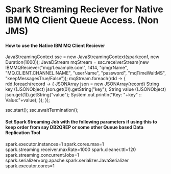 # Spark Streaming Reciever for Native IBM MQ Client Queue Access. (Non JMS)
#### How to use the Native IBM MQ Client Reciever

JavaStreamingContext ssc = new JavaStreamingContext(sparkconf, new Duration(1000));
JavaDStream<String> mqStream = ssc.receiverStream(new IBMMQReciever("mqp1.example.com", 1414, "qmgrName", "MQ.CLIENT.CHANNEL.NAME", "userName", "password", "mqTimeWaitMS", "keepMessagesTrue/False"));
mqStream.foreach(rdd -> {
   rdd.foreach(record -> {
   	JSONArray json = new JSONArray(record)
   	String key ((JSONObject) json.get(0)).getString("key");
   	String value ((JSONObject) json.get(1)).getString("value");
   	System.out.println("Key: "+key" :: Value:"+value);
   });
});

ssc.start();
ssc.awaitTermination();
 

#### Set Spark Streaming Job with the following parameters if using this to keep order from say DB2QREP or some other Queue based Data Replication Tool
spark.executor.instances=1
spark.cores.max=1
spark.streaming.receiver.maxRate=1000
spark.cleaner.ttl=120
spark.streaming.concurrentJobs=1
spark.serializer=org.apache.spark.serializer.JavaSerializer
spark.executor.cores=1